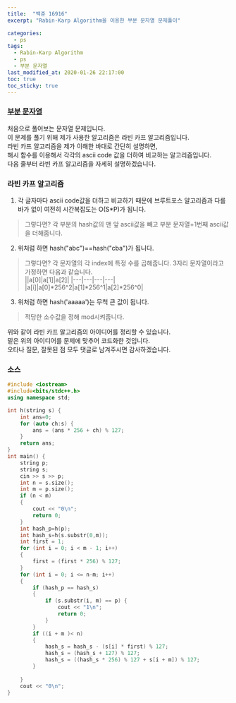 ```yaml
---
title:  "백준 16916"
excerpt: "Rabin-Karp Algorithm을 이용한 부분 문자열 문제풀이"

categories:
  - ps
tags:
  - Rabin-Karp Algorithm
  - ps
  - 부분 문자열
last_modified_at: 2020-01-26 22:17:00
toc: true
toc_sticky: true
---
```


### [부분 문자열](https://www.acmicpc.net/problem/16916)

처음으로 풀어보는 문자열 문제입니다.  
이 문제를 풀기 위해 제가 사용한 알고리즘은 라빈 카프 알고리즘입니다.  
라빈 카프 알고리즘을 제가 이해한 바대로 간단히 설명하면,  
해시 함수를 이용해서 각각의 ascii code 값을 더하여 비교하는 알고리즘입니다.  
다음 줄부터 라빈 카프 알고리즘을 자세히 설명하겠습니다.  

### 라빈 카프 알고리즘

1. 각 글자마다 ascii code값을 더하고 비교하기 때문에 브루트포스 알고리즘과 다를 바가 없이 여전히 시간복잡도는 O(S*P)가 됩니다.  
> 그렇다면? 각 부분의 hash값의 맨 앞 ascii값을 빼고 부분 문자열+1번째 ascii값을 더해줍니다.  
2. 위처럼 하면 hash("abc")==hash("cba")가 됩니다.
> 그렇다면? 각 문자열의 각 index에 특정 수를 곱해줍니다. 3자리 문자열이라고 가정하면 다음과 같습니다.  
||a[0]|a[1]|a[2]|
|---|---|---|---|
|a[i]|a[0]\*256^2|a[1]\*256^1|a[2]\*256^0|
3. 위처럼 하면 hash('aaaaa')는 무척 큰 값이 됩니다.  
> 적당한 소수값을 정해 mod시켜줍니다.  
  
위와 같이 라빈 카프 알고리즘의 아이디어를 정리할 수 있습니다.  
밑은 위의 아이디어를 문제에 맞추어 코드화한 것입니다.  
오타나 질문, 잘못된 점 모두 댓글로 남겨주시면 감사하겠습니다.    
### 소스
```cpp
#include <iostream>
#include<bits/stdc++.h>
using namespace std;

int h(string s) {
	int ans=0;
	for (auto ch:s) {
		ans = (ans * 256 + ch) % 127;
	}
	return ans;
}
int main() {
	string p;
	string s;
	cin >> s >> p;
	int n = s.size();
	int m = p.size();
	if (n < m)
	{
		cout << "0\n";
		return 0;
	}
	int hash_p=h(p);
	int hash_s=h(s.substr(0,m));
	int first = 1;
	for (int i = 0; i < m - 1; i++)
	{
		first = (first * 256) % 127;
	}
	for (int i = 0; i <= n-m; i++)
	{
		if (hash_p == hash_s)
		{
			if (s.substr(i, m) == p) {
				cout << "1\n";
				return 0;
			}
		}
		if ((i + m )< n)
		{
			hash_s = hash_s - (s[i] * first) % 127;
			hash_s = (hash_s + 127) % 127;
			hash_s = ((hash_s * 256) % 127 + s[i + m]) % 127;
		}
		
	}
	cout << "0\n";
}
```
